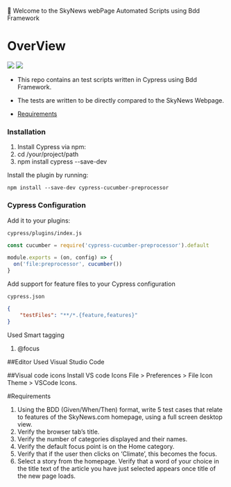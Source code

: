 
:wave: Welcome to the SkyNews webPage Automated Scripts using Bdd Framework 

# OverView 
![](https://img.shields.io/badge/cypress-informational?style=flat&logo=cypress&logoColor=white&color=2bbc8a)
![](https://img.shields.io/badge/Bdd-informational?style=flat&logo=BDD&logoColor=green&color=2bbc8a)

- This repo contains an test scripts  written in Cypress using Bdd Framework.

- The tests are written to be directly compared to the  SkyNews Webpage.

 * [Requirements](#Requirements)

### Installation

1. Install Cypress via npm:
2. cd /your/project/path
3. npm install cypress --save-dev

Install the plugin by running:

```shell
npm install --save-dev cypress-cucumber-preprocessor
```
### Cypress Configuration

Add it to your plugins:

`cypress/plugins/index.js`

```javascript
const cucumber = require('cypress-cucumber-preprocessor').default

module.exports = (on, config) => {
  on('file:preprocessor', cucumber())
}
```
Add support for feature files to your Cypress configuration

`cypress.json`

```json
{
    "testFiles": "**/*.{feature,features}"
}
```

Used Smart tagging
1. @focus

##Editor Used 
Visual Studio Code 

##Visual code icons 
Install VS code Icons
File > Preferences > File Icon Theme > VSCode Icons.

#Requirements

1. Using the BDD (Given/When/Then) format, write 5 test cases that relate to features of the
SkyNews.com homepage, using a full screen desktop view.
2. Verify the browser tab’s title.
3. Verify the number of categories displayed and their names.
4. Verify the default focus point is on the Home category.
5. Verify that if the user then clicks on ‘Climate’, this becomes the focus.
6. Select a story from the homepage. Verify that a word of your choice in the title text of the
article you have just selected appears once title of the new page loads.





